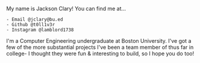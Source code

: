 My name is Jackson Clary!
  You can find me at...
  
    - Email @jclary@bu.ed
    - Github @t0ll1v3r
    - Instagram @lamblord1738

I'm a Computer Engineering undergraduate at Boston University. I've got a few of the more substantial projects I've been a team member of thus far in college- I thought they were fun & interesting to build, so I hope you do too!
